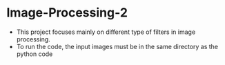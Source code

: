# Image-Processing-2

- This project focuses mainly on different type of filters in image processing.
- To run the code, the input images must be in the same directory as the python code
